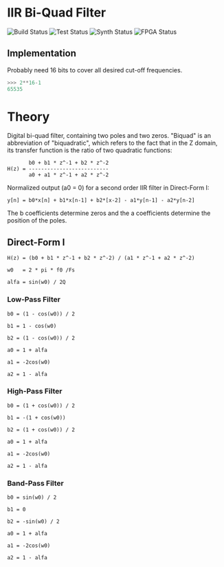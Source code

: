 # IIR Bi-Quad Filter

![Build Status](https://img.shields.io/badge/build-N/A-lightgrey)
![Test  Status](https://img.shields.io/badge/test-N/A-lightgrey)
![Synth Status](https://img.shields.io/badge/synthesis-N/A-lightgrey)
![FPGA  Status](https://img.shields.io/badge/fpga-N/A-lightgrey)

## Implementation

Probably need 16 bits to cover all desired cut-off frequencies.

```python
>>> 2**16-1
65535
```


# Theory

Digital bi-quad filter, containing two poles and two zeros. "Biquad" is an abbreviation of "biquadratic", which refers to the fact that in the Z domain, its transfer function is the ratio of two quadratic functions:

```
       b0 + b1 * z^-1 + b2 * z^-2
H(z) = --------------------------
       a0 + a1 * z^-1 + a2 * z^-2
```

Normalized output (a0 = 0) for a second order IIR filter in Direct-Form I:

```
y[n] = b0*x[n] + b1*x[n-1] + b2*[x-2] - a1*y[n-1] - a2*y[n-2]
```

The b coefficients determine zeros and the a coefficients determine the
position of the poles.

## Direct-Form I

```
H(z) = (b0 + b1 * z^-1 + b2 * z^-2) / (a1 * z^-1 + a2 * z^-2)

w0   = 2 * pi * f0 /Fs

alfa = sin(w0) / 2Q
```

### Low-Pass Filter

```
b0 = (1 - cos(w0)) / 2

b1 = 1 - cos(w0)

b2 = (1 - cos(w0)) / 2

a0 = 1 + alfa

a1 = -2cos(w0)

a2 = 1 - alfa
```

### High-Pass Filter

```
b0 = (1 + cos(w0)) / 2

b1 = -(1 + cos(w0))

b2 = (1 + cos(w0)) / 2

a0 = 1 + alfa

a1 = -2cos(w0)

a2 = 1 - alfa
```

### Band-Pass Filter

```
b0 = sin(w0) / 2

b1 = 0

b2 = -sin(w0) / 2

a0 = 1 + alfa

a1 = -2cos(w0)

a2 = 1 - alfa
```




